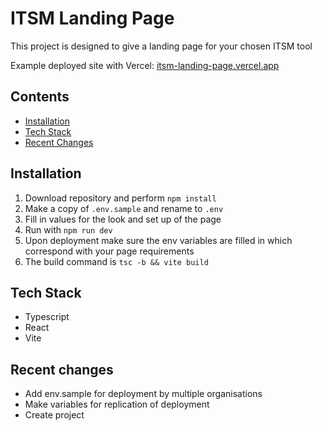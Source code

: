 # ITSM Landing Page

This project is designed to give a landing page for your chosen ITSM tool

Example deployed site with Vercel: [itsm-landing-page.vercel.app](https://itsm-landing-page.vercel.app/)

## Contents
- [Installation](#installation)
- [Tech Stack](#tech-stack)
- [Recent Changes](#recent-changes)

## Installation
1. Download repository and perform `npm install`
1. Make a copy of `.env.sample` and rename to `.env`
1. Fill in values for the look and set up of the page
1. Run with `npm run dev`
1. Upon deployment make sure the env variables are filled in which correspond with your page requirements
1. The build command is `tsc -b && vite build`

## Tech Stack
- Typescript
- React
- Vite

## Recent changes

- Add env.sample for deployment by multiple organisations
- Make variables for replication of deployment
- Create project